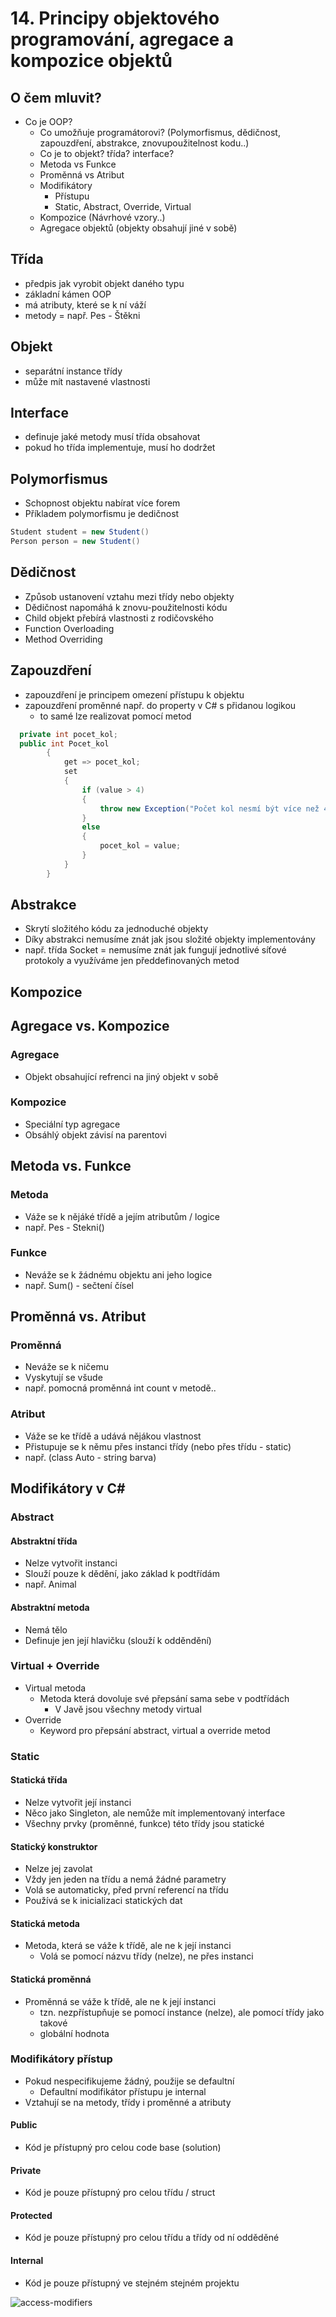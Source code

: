 # 14. Principy objektového programování, agregace a kompozice objektů

## O čem mluvit?

- Co je OOP?
  - Co umožňuje programátorovi? (Polymorfismus, dědičnost, zapouzdření, abstrakce, znovupoužitelnost kodu..)
  - Co je to objekt? třída? interface?
  - Metoda vs Funkce
  - Proměnná vs Atribut
  - Modifikátory
    - Přístupu
    - Static, Abstract, Override, Virtual
  - Kompozice (Návrhové vzory..)
   - Agregace objektů (objekty obsahují jiné v sobě)

## Třída
- předpis jak vyrobit objekt daného typu
- základní kámen OOP
- má atributy, které se k ní váží
- metody = např. Pes - Štěkni
## Objekt
- separátní instance třídy
- může mít nastavené vlastnosti
## Interface
- definuje jaké metody musí třída obsahovat
- pokud ho třída implementuje, musí ho dodržet
## Polymorfismus 
- Schopnost objektu nabírat více forem
- Příkladem polymorfismu je dedičnost

```C#
Student student = new Student()
Person person = new Student()
```

## Dědičnost
-	Způsob ustanovení vztahu mezi třídy nebo objekty
-	Dědičnost napomáhá k znovu-použitelnosti kódu
-	Child objekt přebírá vlastnosti z rodičovského
- Function Overloading
- Method Overriding

## Zapouzdření
- zapouzdření je principem omezení přístupu k objektu 
- zapouzdření proměnné např. do property v C# s přidanou logikou 
  - to samé lze realizovat pomocí metod 
```C#
  private int pocet_kol;
  public int Pocet_kol
		{
			get => pocet_kol;
			set
			{
				if (value > 4)
				{
					throw new Exception("Počet kol nesmí být více než 4");
				}
				else
				{
					pocet_kol = value;
				}
			}
		}
```

## Abstrakce
- Skrytí složitého kódu za jednoduché objekty
- Díky abstrakci nemusíme znát jak jsou složité objekty implementovány
- např. třída Socket = nemusíme znát jak fungují jednotlivé síťové protokoly a využíváme jen předdefinovaných metod

## Kompozice

## Agregace vs. Kompozice
### Agregace
  - Objekt obsahující refrenci na jiný objekt v sobě 
### Kompozice 
  - Speciální typ agregace
  - Obsáhlý objekt závisí na parentovi

## Metoda vs. Funkce
### Metoda 
- Váže se k nějáké třídě a jejím atributům / logice
- např. Pes - Stekni()
### Funkce 
- Neváže se k žádnému objektu ani jeho logice
- např. Sum() - sečtení čísel

## Proměnná vs. Atribut

### Proměnná
- Neváže se k ničemu
- Vyskytují se všude
- např. pomocná proměnná int count v metodě..
### Atribut
- Váže se ke třídě a udává nějákou vlastnost
- Přistupuje se k němu přes instanci třídy (nebo přes třídu - static)
- např. (class Auto - string barva)


## Modifikátory v C#

### Abstract
#### Abstraktní třída
- Nelze vytvořit instanci
- Slouží pouze k dědění, jako základ k podtřídám 
- např. Animal
#### Abstraktní metoda
- Nemá tělo
- Definuje jen její hlavičku (slouží k odděndění)
### Virtual + Override
- Virtual metoda
  - Metoda která dovoluje své přepsání sama sebe v podtřídách
     - V Javě jsou všechny metody virtual
- Override
  - Keyword pro přepsání abstract, virtual a override metod 

### Static
#### Statická třída
- Nelze vytvořit její instanci
- Něco jako Singleton, ale nemůže mít implementovaný interface
- Všechny prvky (proměnné, funkce) této třídy jsou statické
#### Statický konstruktor
- Nelze jej zavolat
- Vždy jen jeden na třídu a nemá žádné parametry
- Volá se automaticky, před první referencí na třídu
- Používá se k inicializaci statických dat
#### Statická metoda
- Metoda, která se váže k třídě, ale ne k její instanci
  - Volá se pomocí názvu třídy (nelze), ne přes instanci 
#### Statická proměnná
- Proměnná se váže k třídě, ale ne k její instanci
  - tzn. nezpřístupňuje se pomocí instance (nelze), ale pomocí třídy jako takové
  - globální hodnota
### Modifikátory přístup
- Pokud nespecifikujeme žádný, použije se defaultní
  - Defaultní modifikátor přístupu je internal
- Vztahují se na metody, třídy i proměnné a atributy 

#### Public
- Kód je přístupný pro celou code base (solution)
#### Private
- Kód je pouze přístupný pro celou třídu / struct
#### Protected
- Kód je pouze přístupný pro celou třídu a třídy od ní odděděné
#### Internal
- Kód je pouze přístupný ve stejném stejném projektu 

![access-modifiers](https://github.com/marvalkrystof/Jecna-Maturita-2023/assets/84500740/c2d2d332-1a7b-4235-ad2e-a06527188cfa)
